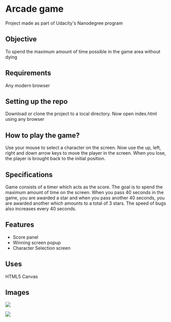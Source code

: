 # Arcade game

Project made as part of Udacity's Nanodegree program

## Objective

To spend the maximum amount of time possible in the game area without dying

## Requirements

Any modern browser

## Setting up the repo

Download or clone the project to a local directory. Now open index.html using any browser

## How to play the game?

Use your mouse to select a character on the screen. Now use the up, left, right and down arrow keys to move the player in the screen. When you lose, the player is brought back to the initial position. 

## Specifications

Game consists of a timer which acts as the score. The goal is to spend the maximum amount of time on the screen. When you pass 40 seconds in the game, you are awarded a star and when you pass another 40 seconds, you are awarded another which amounts to a total of 3 stars. The speed of bugs also increases every 40 seconds.  

## Features 

* Score panel
* Winning screen popup
* Character Selection screen

## Uses

HTML5 Canvas

## Images 

<img src="https://i.imgur.com/5sv1yNz.png"></img>

<img src="https://i.imgur.com/Dt7f0Yc.jpg"></img>
